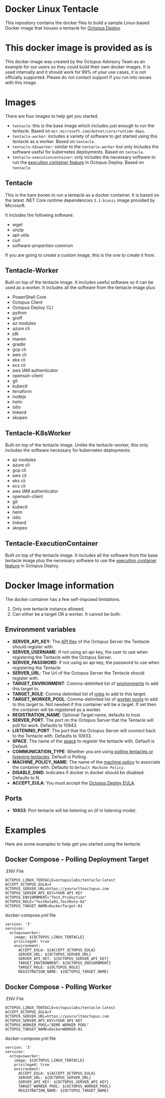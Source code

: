 # Docker Linux Tentacle
This repository contains the docker files to build a sample Linux-based Docker image that houses a tentacle for [Octopus Deploy](https://octopus.com).

# This docker image is provided as is
This docker image was created by the Octopus Advisory Team as an example for our users so they could build their own docker images.  It is used internally and it should work for 99% of your use cases, it is not officially supported.  Please do not contact support if you run into issues with this image. 

# Images
There are four images to help get you started.  

- `tentacle`: this is the base image which includes just enough to run the tentacle.  Based on `mcr.microsoft.com/dotnet/core/runtime-deps`.
- `tentacle-worker`: includes a variety of software to get started using this tentacle as a worker.  Based on `tentacle`.
- `tentacle-k8sworker`: similar to the `tentacle-worker` but only includes the software useful for kubernetes deployments.  Based on `tentacle`.
- `tentacle-executioncontainer`: only includes the necessary software to run the [execution container feature](https://octopus.com/docs/deployment-process/execution-containers-for-workers) in Octopus Deploy.  Based on `tentacle`.

## Tentacle
This is the bare bones to run a tentacle as a docker container.  It is based on the latest .NET Core runtime dependencies `3.1-bionic` image provided by Microsoft.  

It includes the following software:

- wget 
- unzip 
- apt-utils 
- curl 
- software-properties-common

If you are going to create a custom image, this is the one to create it from.

## Tentacle-Worker
Built on top of the tentacle image.  It includes useful software so it can be used as a worker.  It includes all the software from the tentacle image plus:

- PowerShell Core
- Octopus Client
- Octopus Deploy CLI
- python
- groff
- az modules
- azure cli
- jdk
- maven
- gradle
- gcp cli
- aws cli
- eks cli
- ecs cli
- aws IAM authenticator
- openssh-client 
- git 
- kubectl
- terraform
- nodejs
- helm
- istio
- linkerd
- skopeo

## Tentacle-K8sWorker
Built on top of the tentacle image.  Unlike the tentacle-worker, this only includes the software necessary for kubernetes deployments.

- az modules
- azure cli
- gcp cli
- aws cli
- eks cli
- ecs cli
- aws IAM authenticator
- openssh-client 
- git 
- kubectl
- helm
- istio
- linkerd
- skopeo

## Tentacle-ExecutionContainer
Built on top of the tentacle image.  It includes all the software from the base tentacle image plus the necessary software to use the [execution container feature](https://octopus.com/docs/deployment-process/execution-containers-for-workers) in Octopus Deploy.

# Docker Image information
The docker container has a few self-imposed limitations.

1) Only one tentacle instance allowed.  
2) Can either be a target OR a worker.  It cannot be both.

## Environment variables

- **SERVER_API_KEY**: The [API Key](https://octopus.com/docs/octopus-rest-api/how-to-create-an-api-key) of the Octopus Server the Tentacle should register with.
- **SERVER_USERNAME**: If not using an api key, the user to use when registering the Tentacle with the Octopus Server.
- **SERVER_PASSWORD**: If not using an api key, the password to use when registering the Tentacle
- **SERVER_URL**: The Url of the Octopus Server the Tentacle should register with.
- **TARGET_ENVIRONMENT**: Comma-delimited list of [environments](https://octopus.com/docs/infrastructure/environments) to add this target to.
- **TARGET_ROLE**: Comma delimited list of [roles](https://octopus.com/docs/infrastructure/deployment-targets#target-roles) to add to this target.
- **TARGET_WORKER_POOL**: Comma-delimited list of [worker pools](https://octopus.com/docs/infrastructure/workers/worker-pools) to add to this target to.  Not needed if this container will be a target.  If set then the container will be registered as a worker.  
- **REGISTRATION_NAME**: Optional Target name, defaults to host.
- **SERVER_PORT**: The port on the Octopus Server that the Tentacle will poll for work. Defaults to 10943.
- **LISTENING_PORT**: The port that the Octopus Server will connect back to the Tentacle with. Defaults to 10933. 
- **SPACE**: The name of the [space](https://octopus.com/docs/administration/spaces) to register the tentacle with.  Default is Default.
- **COMMUNICATION_TYPE**: Whether you are using [polling tentacles or listening tentacles](https://octopus.com/docs/infrastructure/deployment-targets/windows-targets/tentacle-communication).  Default is Polling.
- **MACHINE_POLICY_NAME**: The name of the [machine policy](https://octopus.com/docs/infrastructure/deployment-targets/machine-policies) to associate the container with.  Defaults to `Default Machine Policy.`
- **DISABLE_DIND**: Indicates if docker in docker should be disabled.  Defaults to N.
- **ACCEPT_EULA**: You must accept the [Octopus Deploy EULA](https://octopus.com/legal/customer-agreement).

## Ports

- **10933**: Port tentacle will be listening on (if in listening mode).

# Examples

Here are some examples to help get you started using the tentacle

## Docker Compose - Polling Deployment Target

.ENV File
```
OCTOPUS_LINUX_TENTACLE=octopuslabs/tentacle:latest
ACCEPT_OCTOPUS_EULA=Y
OCTOPUS_SERVER_URL=https://yoururltooctopus.com
OCTOPUS_SERVER_API_KEY=YOUR API KEY
OCTOPUS_ENVIORNMENT="Test,Production"
OCTOPUS_ROLE="TestRole01,TestRole-02"
OCTOPUS_TARGET_NAME=DockerTarget-01
```

docker-compose.yml file
```
version: '3'
services:  
  octopusworker:
    image: ${OCTOPUS_LINUX_TENTACLE}
    privileged: true
    environment:
      ACCEPT_EULA: ${ACCEPT_OCTOPUS_EULA}
      SERVER_URL: ${OCTOPUS_SERVER_URL}
      SERVER_API_KEY: ${OCTOPUS_SERVER_API_KEY}            
      TARGET_ENVIRONMENT: ${OCTOPUS_ENVIORNMENT}      
      TARGET_ROLE: ${OCTOPUS_ROLE}
      REGISTRATION_NAME: ${OCTOPUS_TARGET_NAME}
```

## Docker Compose - Polling Worker

.ENV File
```
OCTOPUS_LINUX_TENTACLE=octopuslabs/tentacle:latest
ACCEPT_OCTOPUS_EULA=Y
OCTOPUS_SERVER_URL=https://yoururltooctopus.com
OCTOPUS_SERVER_API_KEY=YOUR API KEY
OCTOPUS_WORKER_POOL="DEMO WORKER POOL"
OCTOPUS_TARGET_NAME=DockerWORKER-01
```

docker-compose.yml file
```
version: '3'
services:  
  octopusworker:
    image: ${OCTOPUS_LINUX_TENTACLE}
    privileged: true
    environment:
      ACCEPT_EULA: ${ACCEPT_OCTOPUS_EULA}
      SERVER_URL: ${OCTOPUS_SERVER_URL}
      SERVER_API_KEY: ${OCTOPUS_SERVER_API_KEY}            
      TARGET_WORKER_POOL: ${OCTOPUS_WORKER_POOL}            
      REGISTRATION_NAME: ${OCTOPUS_TARGET_NAME}
```